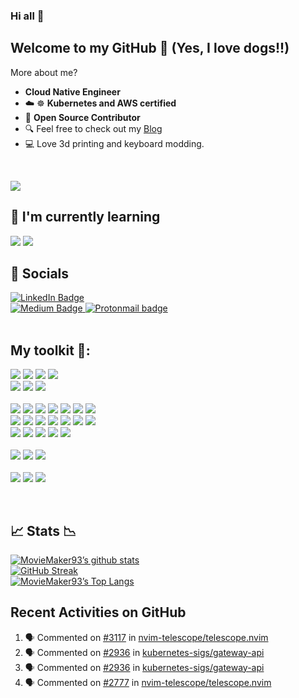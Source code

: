 ### Hi all 👋
## Welcome to my GitHub :dog: (Yes, I love dogs!!) 
More about me? 

- **Cloud Native Engineer**
- ☁️ ☸ **Kubernetes and AWS certified**
- 💬 **Open Source Contributor**
- :mag: Feel free to check out my [Blog](https://alfonsofortunato.com/)
- :computer: Love 3d printing and keyboard modding.

<br/>


 ![](https://komarev.com/ghpvc/?username=MovieMaker93&label=PROFILE+VIEWS&color=brightgreen)
 
## 🌱 I'm currently learning
![](https://img.shields.io/badge/Code-Lua-Informational?style=flat&logo=lua&logoColor=white)
![](https://img.shields.io/badge/Code-Go-informational?style=flat&logo=go&color=00ace6)

## 💁 Socials
<div id="badges">
  <a href="https://www.linkedin.com/in/alfonso-fortunato-a37056b9/">
    <img src="https://img.shields.io/badge/LinkedIn-blue?style=for-the-badge&logo=linkedin&logoColor=white" alt="LinkedIn Badge"/>
  </a>
  </div>

<a href="https://medium.com/@alfor93">
  <img src="https://img.shields.io/badge/Medium-12100E?style=for-the-badge&logo=medium&logoColor=white" alt="Medium Badge"/>
</a>

<a href="mailto:fortunato.alfonso@proton.me">
<img src="https://img.shields.io/badge/ProtonMail-8B89CC?style=for-the-badge&logo=protonmail&logoColor=white" alt="Protonmail badge" />
</a>
 
<br/>

<br/>

## My toolkit 🧰:

![](https://img.shields.io/badge/Code-java-%23ED8B00.svg?style=flat&logo=openjdk&logoColor=white)
![](https://img.shields.io/badge/Code-Go-informational?style=flat&logo=go&color=00ace6)
![](https://img.shields.io/badge/Code-Lua-Informational?style=flat&logo=lua&logoColor=white)
![](https://img.shields.io/badge/Code-Rust-informational?style=flat&logo=rust&color=C13618)
<br/>
![](https://img.shields.io/badge/Code-shell_script-%23121011.svg?style=flat&logo=gnu-bash&logoColor=white)
![](https://img.shields.io/badge/Code-python-informational?style=flat&logo=python&color=006bb3)
![](https://img.shields.io/badge/Code-Apache%20Groovy-4298B8.svg?style=flate&logo=Apache+Groovy&logoColor=white)
<br/>
<br/>
![](https://img.shields.io/badge/Tool-git-informational?style=flat&logo=git&color=ff0000)
![](https://img.shields.io/badge/Tool-github-informational?style=flat&logo=github&color=4078c0)
![](https://img.shields.io/badge/Tool-GitHub_Actions-informational?style=flat&logo=github-actions&color=6524E8)
![](https://img.shields.io/badge/Tool-jenkins-informational?style=flat&logo=jenkins&color=47464B)
![](https://img.shields.io/badge/Tool-gitlab-informational?style=flat&logo=gitlab&color=47464B)
![](https://img.shields.io/badge/Tool-terraform-informational?style=flat&logo=terraform&color=5c0099)
![](https://img.shields.io/badge/Tool-ansible-informational?style=flat&logo=ansible&color=001a00)
<br/>
![](https://img.shields.io/badge/Tool-DBMS-informational?style=flat&logo=database&color=c2c2d6)
![](https://img.shields.io/badge/Tool-serverless-informational?style=flat&logo=serverless&color=ff5050)
![](https://img.shields.io/badge/Tool-bitbucket-%230047B3.svg?style=flat&logo=bitbucket&logoColor=white)
![](https://img.shields.io/badge/Tool-vault-informational?style=flat&logo=vault&color=000000)
![](https://img.shields.io/badge/Tool-docker-informational?style=flat&logo=docker&color=0080ff)
![](https://img.shields.io/badge/Tool-kubernetes-informational?style=flat&logo=kubernetes&color=006bb3)
![](https://img.shields.io/badge/Tool-Red%20Hat-EE0000?style=flat&logo=redhat&logoColor=white)
<br/>
![](https://img.shields.io/badge/Tool-elasticsearch-informational?style=flat&logo=elasticsearch&color=F0DD1F)
![](https://img.shields.io/badge/Tool-redis-informational?style=flat&logo=redis&color=E73D1F)
![](https://img.shields.io/badge/Tool-grafana-%23F46800.svg?style=flat&logo=grafana&logoColor=white)
![](https://img.shields.io/badge/Tool-CloudBees-1997B5&?logo=cloudbees&logoColor=white&style=flat)
![](https://img.shields.io/badge/Tool-Firebase-039BE5?style=flat&logo=Firebase&logoColor=white)
<br/>
<br/>
![](https://img.shields.io/badge/OS-linux-informational?style=flat&logo=linux&color=ffbf80)
![](https://img.shields.io/badge/OS-windows-informational?style=flat&logo=windows&color=008AD7)
![](https://img.shields.io/badge/OS-macos-informational?style=flat&logo=apple&color=BF40BF)
<br/>
<br/>
![](https://img.shields.io/badge/Cloud-aws-informational?style=flat&logo=amazon&color=ffa64d)
![](https://img.shields.io/badge/Cloud-azure-informational?style=flat&logo=microsoftazure&color=008AD7)
![](https://img.shields.io/badge/Cloud-gcp-informational?style=flat&logo=googlecloud&color=F0521F)

<br/>

## 📈 Stats 📉 
<!--
[![Top Langs](https://github-readme-stats.vercel.app/api/top-langs/?username=R3DRUN3&layout=compact)](https://github.com/yushi1007)
-->
[![MovieMaker93’s github stats](https://github-readme-stats.vercel.app/api?username=MovieMaker93&show_icons=true&theme=dark)](https://github.com/MovieMaker93)
<br/>
[![GitHub Streak](https://streak-stats.demolab.com?user=MovieMaker93&theme=dark&background=000000)](https://github.com/MovieMaker93)
<br/>
[![MovieMaker93’s Top Langs](https://github-readme-stats.vercel.app/api/top-langs/?username=MovieMaker93&layout=compact&theme=vision-friendly-dark)](https://github.com/MovieMaker93)

## Recent Activities on GitHub

<!--START_SECTION:activity-->
1. 🗣 Commented on [#3117](https://github.com/nvim-telescope/telescope.nvim/issues/3117#issuecomment-2128146595) in [nvim-telescope/telescope.nvim](https://github.com/nvim-telescope/telescope.nvim)
2. 🗣 Commented on [#2936](https://github.com/kubernetes-sigs/gateway-api/issues/2936#issuecomment-2122288124) in [kubernetes-sigs/gateway-api](https://github.com/kubernetes-sigs/gateway-api)
3. 🗣 Commented on [#2936](https://github.com/kubernetes-sigs/gateway-api/issues/2936#issuecomment-2118411784) in [kubernetes-sigs/gateway-api](https://github.com/kubernetes-sigs/gateway-api)
4. 🗣 Commented on [#2777](https://github.com/nvim-telescope/telescope.nvim/issues/2777#issuecomment-2116884345) in [nvim-telescope/telescope.nvim](https://github.com/nvim-telescope/telescope.nvim)
<!--END_SECTION:activity-->

<br/>
